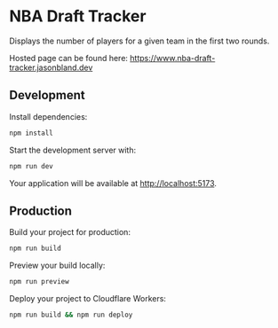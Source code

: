 # NBA Draft Tracker

Displays the number of players for a given team in the first two rounds.

Hosted page can be found here: https://www.nba-draft-tracker.jasonbland.dev

## Development

Install dependencies:

```bash
npm install
```

Start the development server with:

```bash
npm run dev
```

Your application will be available at [http://localhost:5173](http://localhost:5173).

## Production

Build your project for production:

```bash
npm run build
```

Preview your build locally:

```bash
npm run preview
```

Deploy your project to Cloudflare Workers:

```bash
npm run build && npm run deploy
```

